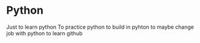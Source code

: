 # Python
Just to learn python 
To practice python
to build in pyhton
to maybe change job with python
to learn github
